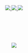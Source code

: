 <div align="center" style="margin-bottom: 100px;">
  <a href="https://www.instagram.com/zakkiislami/">
    <img src="https://img.shields.io/badge/Instagram-E4405F?style=for-the-badge&logo=instagram&logoColor=white">
  </a>
  <a href="https://www.linkedin.com/in/muhammad-zakki-islami/">
    <img src="https://img.shields.io/badge/LinkedIn-0077B5?style=for-the-badge&logo=linkedin&logoColor=white">
  </a>
  <a href="mailto:mzislami05@gmail.com">
    <img src="https://img.shields.io/badge/Gmail-D14836?style=for-the-badge&logo=gmail&logoColor=white">
  </a>
</div>
<div align="center">
  <a href="https://github.com/zakkiislamii">
    <img align="center" src="https://github-readme-stats.vercel.app/api/top-langs/?username=zakkiislamii&layout=compact&theme=chartreuse-dark&langs_count=8" />
  </a>
</div>
